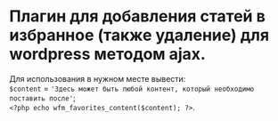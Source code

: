# Плагин для добавления статей в избранное (также удаление) для wordpress методом ajax.

Для использования в нужном месте вывести:<br>
  `$content` = `'Здесь может быть любой контент, который необходимо поставить после'`;<br>
  `<?php echo wfm_favorites_content($content); ?>`.
